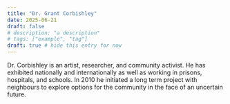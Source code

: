 ```yaml
---
title: "Dr. Grant Corbishley"
date: 2025-06-21
draft: false
# description: "a description"
# tags: ["example", "tag"]
draft: true # hide this entry for now
---
```


Dr. Corbishley is an artist, researcher, and community activist. He has exhibited nationally and internationally as well as working in prisons, hospitals, and schools. In 2010 he initiated a long term project with neighbours to explore options for the community in the face of an uncertain future.


